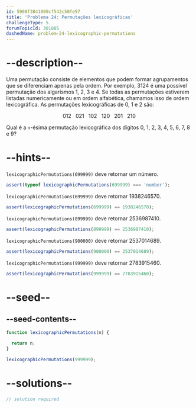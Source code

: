 ```yaml
---
id: 5900f3841000cf542c50fe97
title: 'Problema 24: Permutações lexicográficas'
challengeType: 5
forumTopicId: 301885
dashedName: problem-24-lexicographic-permutations
---
```


# --description--

Uma permutação consiste de elementos que podem formar agrupamentos que se diferenciam apenas pela ordem. Por exemplo, 3124 é uma possível permutação dos algarismos 1, 2, 3 e 4. Se todas as permutações estiverem listadas numericamente ou em ordem alfabética, chamamos isso de ordem lexicográfica. As permutações lexicográficas de 0, 1 e 2 são:

<div style='text-align: center;'>012   021   102   120   201   210</div>

Qual é a `n`-ésima permutação lexicográfica dos dígitos 0, 1, 2, 3, 4, 5, 6, 7, 8 e 9?

# --hints--

`lexicographicPermutations(699999)` deve retornar um número.

```js
assert(typeof lexicographicPermutations(699999) === 'number');
```

`lexicographicPermutations(699999)` deve retornar 1938246570.

```js
assert(lexicographicPermutations(699999) == 1938246570);
```

`lexicographicPermutations(899999)` deve retornar 2536987410.

```js
assert(lexicographicPermutations(899999) == 2536987410);
```

`lexicographicPermutations(900000)` deve retornar 2537014689.

```js
assert(lexicographicPermutations(900000) == 2537014689);
```

`lexicographicPermutations(999999)` deve retornar 2783915460.

```js
assert(lexicographicPermutations(999999) == 2783915460);
```

# --seed--

## --seed-contents--

```js
function lexicographicPermutations(n) {

  return n;
}

lexicographicPermutations(999999);
```

# --solutions--

```js
// solution required
```
